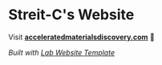 
# Streit-C's Website

Visit **[acceleratedmaterialsdiscovery.com](http://acceleratedmaterialsdiscovery.com)** 🚀

_Built with [Lab Website Template](https://greene-lab.gitbook.io/lab-website-template-docs)_
